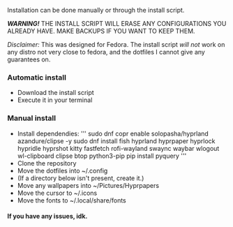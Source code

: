 Installation can be done manually or through the install script.

***WARNING!*** THE INSTALL SCRIPT WILL ERASE ANY CONFIGURATIONS YOU ALREADY HAVE. MAKE BACKUPS IF YOU WANT TO KEEP THEM.

*Disclaimer:* This was designed for Fedora. The install script *will not* work on any distro not very close to fedora, and the dotfiles I cannot give any guarantees on.

### Automatic install
* Download the install script
* Execute it in your terminal

### Manual install
* Install dependendies:
'''
sudo dnf copr enable solopasha/hyprland azandure/clipse -y
sudo dnf install fish hyprland hyprpaper hyprlock hypridle hyprshot kitty fastfetch rofi-wayland swaync waybar wlogout wl-clipboard clipse btop python3-pip
pip install pyquery
'''
* Clone the repository
* Move the dotfiles into ~/.config
* (If a directory below isn't present, create it.)
* Move any wallpapers into ~/Pictures/Hyprpapers
* Move the cursor to ~/.icons
* Move the fonts to ~/.local/share/fonts

#### If you have any issues, idk.
